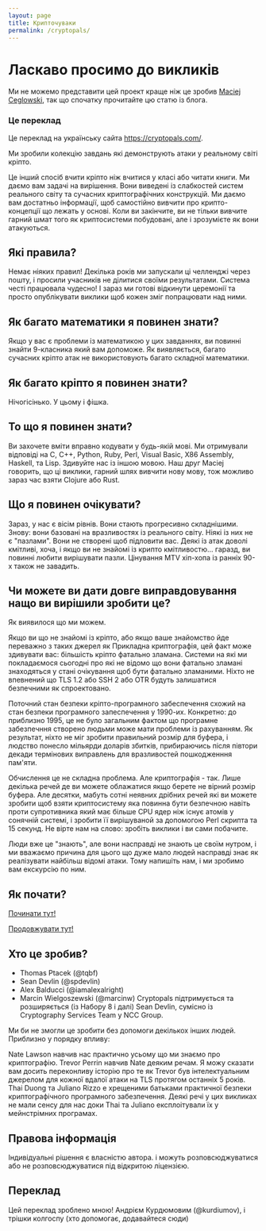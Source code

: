 ```yaml
---
layout: page
title: Крипточуваки
permalink: /cryptopals/
---
```

# Ласкаво просимо до викликів
Ми не можемо представити цей проект краще ніж це зробив [Maciej Ceglowski](https://blog.pinboard.in/2013/04/the_matasano_crypto_challenges/), так що спочатку прочитайте цю статю із блога.

<!-- <div class="card mb-3">
  <div class="card-header text-bg-warning">Це переклад</div>
  <div class="card-body text-primary">
    <p class="card-text">
        Це переклад на українсьу сайта <a href="https://cryptopals.com/" target="_blank">https://cryptopals.com/</a>.
    </p>
  </div>
</div> -->
<div class="panel panel-warning">
  <div class="panel-heading">
    <h3 class="panel-title">Це переклад</h3>
  </div>
  <div class="panel-body">
    <p>
      Це переклад на українську сайта <a href="https://cryptopals.com/" target="_blank">https://cryptopals.com/</a>.
    </p>
  </div>
</div>

Ми зробили колекцію завдань які демонструють атаки у реальному світі кріпто.

Це інший спосіб вчити кріпто ніж вчитися у класі або читати книги. Ми даємо вам задачі на вирішення. Вони виведені із слабкостей систем реального світу та сучасних криптографічних конструкцій. Ми даємо вам достатньо інформації, щоб самостійно вивчити про крипто-концепції що лежать у основі. Коли ви закінчите, ви не тільки вивчите гарний шмат того як криптосистеми побудовані, але і зрозумієте як вони атакуються.

## Які правила?
Немає ніяких правил! Декілька років ми запускали ці челленджі через пошту, і просили учасників не ділитися своїми результатами. Система честі працювала чудесно! І зараз ми готові відкинути церемонії та просто опублікувати виклики щоб кожен зміг попрацювати над ними.

## Як багато математики я повинен знати?
Якщо у вас є проблеми із математикою у цих завданнях, ви повинні знайти 9-класника який вам допоможе. Як виявляється, багато сучасних кріпто атак не використовують багато складної математики.

## Як багато кріпто я повинен знати?
Нічогісінько. У цьому і фішка.

## То що я повинен знати?
Ви захочете вміти вправно кодувати у будь-якій мові. Ми отримували відповіді на C, C++, Python, Ruby, Perl, Visual Basic, X86 Assembly, Haskell, та Lisp. Здивуйте нас із іншою мовою. Наш друг Maciej говорить, що ці виклики, гарний шлях вивчити нову мову, тож можливо зараз час взяти Clojure або Rust.

## Що я повинен очікувати?
Зараз, у нас є вісім рівнів. Вони стають прогресивно складнішими. Знову: вони базовані на вразливостях із реального світу. Ніякі із них не є "пазлами". Вони не створені щоб підловити вас. Деякі із атак доволі кмітливі, хоча, і якщо ви не знайомі із крипто кмітливостю... гаразд, ви повинні любити вирішувати пазли. Цінування MTV хіп-хопа із ранніх 90-х також не завадить.

## Чи можете ви дати довге виправдовування нащо ви вирішили зробити це?
Як виявилося що ми можем.

Якщо ви що не знайомі із кріпто, або якщо ваше знайомство йде переважно з таких джерел як Прикладна криптографія, цей факт може здивувати вас: більшість кріпто фатально зламана. Системи на які ми покладаємося сьогодні про які не відомо що вони фатально зламані знаходяться у стані очікування щоб бути фатально зламаними. Ніхто не впевнений що TLS 1.2 або SSH 2 або OTR будуть залишатися безпечними як спроектовано.

Поточний стан безпеки кріпто-програмного забеспечення схожий на стан безпеки програмного запеспечення у 1990-их. Конкретно: до приблизно 1995, це не було загальним фактом що програмне забезпечння створено людьми може мати проблеми із рахуванням. Як результат, ніхто не міг зробити правильний розмір для буфера, і людство понесло мільярди доларів збитків, прибираючись після півтори декади термінових виправлень для вразливостей пошкодженння пам'яти.

Обчислення це не складна проблема. Але криптографія - так. Лише декілька речей де ви можете облажатися якщо берете не вірний розмір буфера. Але десятки, мабуть сотні неявних дрібних речей які ви можете зробити щоб взяти криптосистему яка повинна бути безпечною навіть проти супротивника який має більше CPU ядер ніж існує атомів у сонячній системі, і зробити її вирішуваной за допомогою Perl скрипта та 15 секунд. Не вірте нам на слово: зробіть виклики і ви сами побачите.

Люди вже це "знають", але вони насправді не знають це своїм нутром, і ми вважаємо причина для цього що дуже мало людей насправді знає як реалізувати найбільш відомі атаки. Тому напишіть нам, і ми зробимо вам екскурсію по ним.

## Як почати?
[Починати тут!](sets/1)

[Продовжувати тут!](sets/2)

## Хто це зробив?
- Thomas Ptacek (@tqbf)
- Sean Devlin (@spdevlin)
- Alex Balducci (@iamalexalright)
- Marcin Wielgoszewski (@marcinw)
Cryptopals підтримується та розширяється (із Набору 8 і далі) Sean Devlin, сумісно із Cryptography Services Team у NCC Group.

Ми би не змогли це зробити без допомоги декількох інших людей. Приблизно у порядку впливу:

Nate Lawson навчив нас практично усьому що ми знаємо про криптографію.
Trevor Perrin навчив Nate деяким речам. Я можу сказати вам досить переконливу історію про те як Trevor був інтелектуальним джерелом для кожної вдалої атаки на TLS протягом останніх 5 років.
Thai Duong та Juliano Rizzo е хрещеними батьками практичної безпеки криптографічного програмного забезпечення. Деякі речі у цих викликах не мали сенсу для нас доки Thai та Juliano експлоітували їх у мейнстрімних програмах.

## Правова інформація
Індивідуальні рішення є власністю автора. і можуть розповсюджуватися або не розповсюджуватися під відкритою ліцензією.

## Переклад

Цей переклад зроблено мною! Андрієм Курдюмовим (@kurdiumov), і трішки колгоспу (хто допомогає, додавайтеся сюди)

